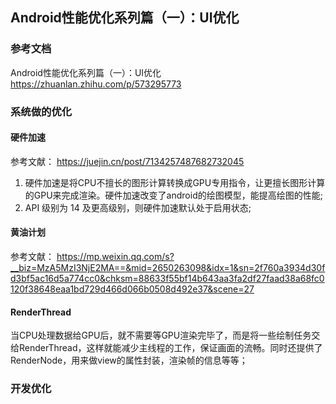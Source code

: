 ## Android性能优化系列篇（一）：UI优化

### 参考文档
Android性能优化系列篇（一）：UI优化
https://zhuanlan.zhihu.com/p/573295773

### 系统做的优化
#### 硬件加速
参考文献： https://juejin.cn/post/7134257487682732045
1. 硬件加速是将CPU不擅长的图形计算转换成GPU专用指令，让更擅长图形计算的GPU来完成渲染。硬件加速改变了android的绘图模型，能提高绘图的性能;
2. API 级别为 14 及更高级别，则硬件加速默认处于启用状态;

#### 黄油计划
参考文献： https://mp.weixin.qq.com/s?__biz=MzA5MzI3NjE2MA==&mid=2650263098&idx=1&sn=2f760a3934d30fd3bf5ac16d5a774cc0&chksm=88633f55bf14b643aa3fa2df27faad38a68fc0120f38648eaa1bd729d466d066b0508d492e37&scene=27
#### RenderThread
当CPU处理数据给GPU后，就不需要等GPU渲染完毕了，而是将一些绘制任务交给RenderThread，这样就能减少主线程的工作，保证画面的流畅。同时还提供了RenderNode，用来做view的属性封装，渲染帧的信息等等；

### 开发优化



